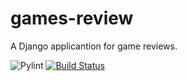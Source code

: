 # games-review
A Django applicantion for game reviews.

![Pylint](https://github.com/LucasAlvws/games-review/actions/workflows/pylint.yml/badge.svg?branch=main)
[![Build Status](https://app.travis-ci.com/LucasAlvws/games-review.svg?token=zwkftH7VLcWTqsJCbzfB&branch=main)](https://app.travis-ci.com/LucasAlvws/games-review)
